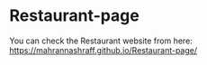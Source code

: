 # Restaurant-page
You can check the Restaurant website from here: https://mahrannashraff.github.io/Restaurant-page/
